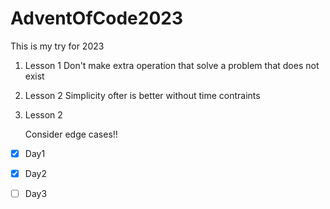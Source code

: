 # AdventOfCode2023

This is my try for 2023


1. Lesson 1
   Don't make extra operation that solve a problem that does not exist
2. Lesson 2
   Simplicity ofter is better without time contraints
3. Lesson 2

   Consider edge cases!!

- [x] Day1
- [x] Day2
- [ ] Day3


